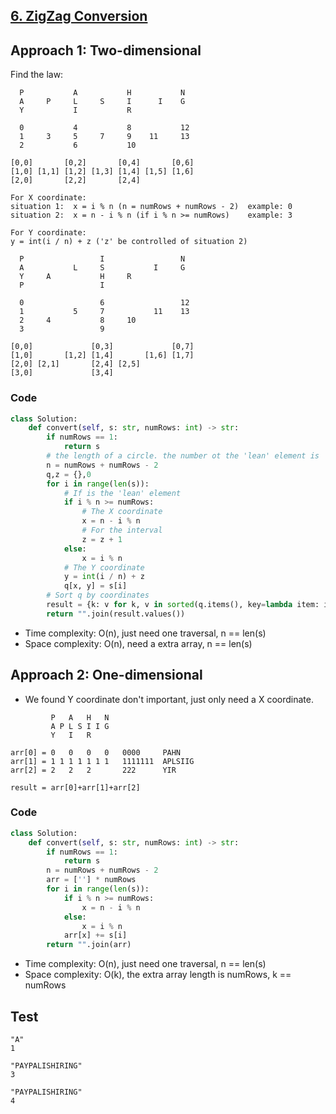 ## [6. ZigZag Conversion](https://leetcode.com/problems/zigzag-conversion/solution/)

## Approach 1: Two-dimensional

Find the law:

```
  P           A           H           N
  A     P     L     S     I      I    G
  Y           I           R
   
  0           4           8           12      
  1     3     5     7     9    11     13
  2           6           10    
  
[0,0]       [0,2]       [0,4]       [0,6]
[1,0] [1,1] [1,2] [1,3] [1,4] [1,5] [1,6]
[2,0]       [2,2]       [2,4]      

For X coordinate:
situation 1:  x = i % n (n = numRows + numRows - 2)  example: 0
situation 2:  x = n - i % n (if i % n >= numRows)    example: 3

For Y coordinate:
y = int(i / n) + z ('z' be controlled of situation 2)
```

```
  P                 I                 N
  A           L     S           I     G
  Y     A           H     R
  P                 I
 
  0                 6                 12
  1           5     7           11    13
  2     4           8     10
  3                 9
  
[0,0]             [0,3]             [0,7]    
[1,0]       [1,2] [1,4]       [1,6] [1,7]
[2,0] [2,1]       [2,4] [2,5]    
[3,0]             [3,4]
```

### Code

```Python
class Solution:
    def convert(self, s: str, numRows: int) -> str:
        if numRows == 1:
            return s
        # the length of a circle. the number ot the 'lean' element is 'numRows - 2'
        n = numRows + numRows - 2
        q,z = {},0
        for i in range(len(s)):
            # If is the 'lean' element
            if i % n >= numRows:
                # The X coordinate
                x = n - i % n
                # For the interval
                z = z + 1
            else:
                x = i % n
            # The Y coordinate
            y = int(i / n) + z
            q[x, y] = s[i]
        # Sort q by coordinates
        result = {k: v for k, v in sorted(q.items(), key=lambda item: item[0])}
        return "".join(result.values())
```

- Time complexity: O(n), just need one traversal, n == len(s)
- Space complexity: O(n), need a extra array, n == len(s)

## Approach 2: One-dimensional

- We found Y coordinate don't important, just only need a X coordinate.

```
         P   A   H   N
         A P L S I I G
         Y   I   R

arr[0] = 0   0   0   0   0000     PAHN
arr[1] = 1 1 1 1 1 1 1   1111111  APLSIIG
arr[2] = 2   2   2       222      YIR

result = arr[0]+arr[1]+arr[2]
```

### Code

```Python
class Solution:
    def convert(self, s: str, numRows: int) -> str:
        if numRows == 1:
            return s
        n = numRows + numRows - 2
        arr = [''] * numRows
        for i in range(len(s)):
            if i % n >= numRows:
                x = n - i % n
            else:
                x = i % n
            arr[x] += s[i]
        return "".join(arr)
```

- Time complexity: O(n), just need one traversal, n == len(s)
- Space complexity: O(k), the extra array length is numRows, k == numRows

## Test

```
"A"
1
```

```
"PAYPALISHIRING"
3
```

```
"PAYPALISHIRING"
4
```

